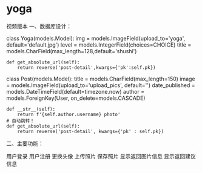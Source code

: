 # yoga
视频版本
一、数据库设计：

class Yoga(models.Model):
    img = models.ImageField(upload_to='yoga', default='default.jpg')
    level = models.IntegerField(choices=CHOICE)
    title = models.CharField(max_length=128,default='shushi')

    def get_absolute_url(self):
        return reverse('post-detail',kwargs={'pk':self.pk})
        
        
class Post(models.Model):
    title = models.CharField(max_length=150)
    image = models.ImageField(upload_to='upload_pics', default='')
    date_published = models.DateTimeField(default=timezone.now)
    author = models.ForeignKey(User, on_delete=models.CASCADE)

    def __str__(self):
        return f'{self.author.username} photo'
    # 自动跳转！
    def get_absolute_url(self):
        return reverse('post-detail', kwargs={'pk' : self.pk})
        
二、主要功能：

用户登录
用户注册
更换头像
上传照片
保存照片
显示返回图片信息
显示返回建议信息
